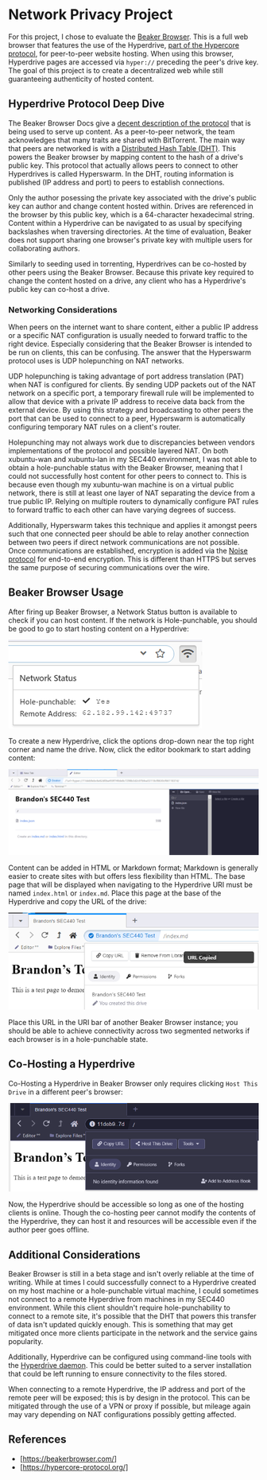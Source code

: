 # Network Privacy Project

For this project, I chose to evaluate the [Beaker Browser](https://beakerbrowser.com/). This is a full web browser that features the use of the Hyperdrive, [part of the Hypercore protocol](https://github.com/hypercore-protocol), for peer-to-peer website hosting. When using this browser, Hyperdrive pages are accessed via `hyper://` preceding the peer's drive key. The goal of this project is to create a decentralized web while still guaranteeing authenticity of hosted content.

## Hyperdrive Protocol Deep Dive

The Beaker Browser Docs give a [decent description of the protocol](https://docs.beakerbrowser.com/developers/introduction-to-hyperdrive) that is being used to serve up content. As a peer-to-peer network, the team acknowledges that many traits are shared with BitTorrent. The main way that peers are networked is with a [Distributed Hash Table (DHT)](https://en.wikipedia.org/wiki/Distributed_hash_table). This powers the Beaker browser by mapping content to the hash of a drive's public key. This protocol that actually allows peers to connect to other Hyperdrives is called Hyperswarm. In the DHT, routing information is published (IP address and port) to peers to establish connections.

Only the author posessing the private key associated with the drive's public key can author and change content hosted within. Drives are referenced in the browser by this public key, which is a 64-character hexadecimal string. Content within a Hyperdrive can be navigated to as usual by specifying backslashes when traversing directories. At the time of evaluation, Beaker does not support sharing one browser's private key with multiple users for collaborating authors. 

Similarly to seeding used in torrenting, Hyperdrives can be co-hosted by other peers using the Beaker Browser. Because this private key required to change the content hosted on a drive, any client who has a Hyperdrive's public key can co-host a drive.

### Networking Considerations

When peers on the internet want to share content, either a public IP address or a specific NAT configuration is usually needed to forward traffic to the right device. Especially considering that the Beaker Browser is intended to be run on clients, this can be confusing. The answer that the Hyperswarm protocol uses is UDP holepunching on NAT networks.

UDP holepunching is taking advantage of port address translation (PAT) when NAT is configured for clients. By sending UDP packets out of the NAT network on a specific port, a temporary firewall rule will be implemented to allow that device with a private IP address to receive data back from the external device. By using this strategy and broadcasting to other peers the port that can be used to connect to a peer, Hyperswarm is automatically configuring temporary NAT rules on a client's router.

Holepunching may not always work due to discrepancies between vendors implementations of the protocol and possible layered NAT. On both xubuntu-wan and xubuntu-lan in my SEC440 environment, I was not able to obtain a hole-punchable status with the Beaker Browser, meaning that I could not successfully host content for other peers to connect to. This is because even though my xubuntu-wan machine is on a virtual public network, there is still at least one layer of NAT separating the device from a true public IP. Relying on multiple routers to dynamically configure PAT rules to forward traffic to each other can have varying degrees of success.

Additionally, Hyperswarm takes this technique and applies it amongst peers such that one connected peer should be able to relay another connection between two peers if direct network communications are not possible. Once communications are established, encryption is added via the [Noise protocol](https://noiseprotocol.org/) for end-to-end encryption. This is different than HTTPS but serves the same purpose of securing communications over the wire.

## Beaker Browser Usage

After firing up Beaker Browser, a Network Status button is available to check if you can host content. If the network is Hole-punchable, you should be good to go to start hosting content on a Hyperdrive:

![](images/hole-punch.png)

To create a new Hyperdrive, click the options drop-down near the top right corner and name the drive. Now, click the editor bookmark to start adding content:

![](images/hyperdrive-edit.png)

Content can be added in HTML or Markdown format; Markdown is generally easier to create sites with but offers less flexibility than HTML. The base page that will be displayed when navigating to the Hyperdrive URI must be named `index.html` or `index.md`. Place this page at the base of the Hyperdrive and copy the URL of the drive:

![](images/hyperdrive-url.png)

Place this URL in the URI bar of another Beaker Browser instance; you should be able to achieve connectivity across two segmented networks if each browser is in a hole-punchable state.

## Co-Hosting a Hyperdrive

Co-Hosting a Hyperdrive in Beaker Browser only requires clicking `Host This Drive` in a different peer's browser:

![](images/co-host.png)

Now, the Hyperdrive should be accessible so long as one of the hosting clients is online. Though the co-hosting peer cannot modify the contents of the Hyperdrive, they can host it and resources will be accessible even if the author peer goes offline.

## Additional Considerations

Beaker Browser is still in a beta stage and isn't overly reliable at the time of writing. While at times I could successfully connect to a Hyperdrive created on my host machine or a hole-punchable virtual machine, I could sometimes not connect to a remote Hyperdrive from machines in my SEC440 environment. While this client shouldn't require hole-punchability to connect to a remote site, it's possible that the DHT that powers this transfer of data isn't updated quickly enough. This is something that may get mitigated once more clients participate in the network and the service gains popularity.

Additionally, Hyperdrive can be configured using command-line tools with the [Hyperdrive daemon](https://github.com/hypercore-protocol/hyperdrive-daemon). This could be better suited to a server installation that could be left running to ensure connectivity to the files stored.

When connecting to a remote Hyperdrive, the IP address and port of the remote peer will be exposed; this is by design in the protocol. This can be mitigated through the use of a VPN or proxy if possible, but mileage again may vary depending on NAT configurations possibly getting affected.

## References
* [https://beakerbrowser.com/]
* [https://hypercore-protocol.org/]